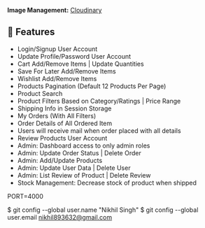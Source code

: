 
**Image Management:** [Cloudinary](https://cloudinary.com/)

## 🚀 Features
- Login/Signup User Account
- Update Profile/Password User Account
- Cart Add/Remove Items | Update Quantities
- Save For Later Add/Remove Items
- Wishlist Add/Remove Items
- Products Pagination (Default 12 Products Per Page)
- Product Search
- Product Filters Based on Category/Ratings | Price Range
- Shipping Info in Session Storage
- My Orders (With All Filters)
- Order Details of All Ordered Item
- Users will receive mail when order placed with all details
- Review Products User Account
- Admin: Dashboard access to only admin roles
- Admin: Update Order Status | Delete Order
- Admin: Add/Update Products
- Admin: Update User Data | Delete User
- Admin: List Review of Product | Delete Review
- Stock Management: Decrease stock of product when shipped



PORT=4000

$ git config --global user.name "Nikhil Singh"
$ git config --global user.email nikhil893632@gmail.com

